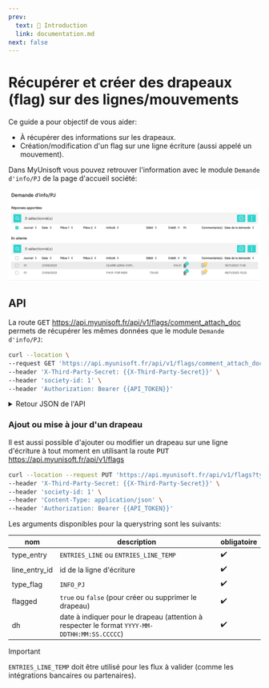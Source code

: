 ```yaml
---
prev:
  text: 🐤 Introduction
  link: documentation.md
next: false
---
```


# Récupérer et créer des drapeaux (flag) sur des lignes/mouvements

Ce guide a pour objectif de vous aider:

- À récupérer des informations sur les drapeaux.
- Création/modification d'un flag sur une ligne écriture (aussi appelé un mouvement).

Dans MyUnisoft vous pouvez retrouver l'information avec le module `Demande d'info/PJ` de la page d'accueil société:

![Aperçu de la demande d'info pièces jointes](../../../images/flags_infopj.PNG)

## API

La route <kbd>GET</kbd> <https://api.myunisoft.fr/api/v1/flags/comment_attach_doc> permets de récupérer les mêmes données que le module `Demande d'info/PJ`:

```bash
curl --location \
--request GET 'https://api.myunisoft.fr/api/v1/flags/comment_attach_doc' \
--header 'X-Third-Party-Secret: {{X-Third-Party-Secret}}' \
--header 'society-id: 1' \
--header 'Authorization: Bearer {{API_TOKEN}}'
```

<details class="details custom-block">
  <summary markdown="span">Retour JSON de l'API</summary>

```json
{
  "response_list": [],
  "waiting_list": [
    {
      "location_pj": "ENTRIES_LINE",
      "object_id_pj": 66462271,
      "location_comment": "ENTRIES",
      "object_id_comment": 19299950,
      "entry_id": 19299950,
      "entry_line_id": 66462271,
      "diary_id": 35898,
      "diary_code": "01",
      "diary_label": "JOURNAL D'ACHATS",
      "entry_date": "20230921",
      "date_piece": "20230921",
      "account_id": 4204363,
      "account_number": "401CLAIRELE",
      "piece": "",
      "piece_2": "",
      "label": "CLAIRE LEINA COMPANY",
      "debit": 0,
      "credit": 414.41,
      "demand_date": "2023-11-16T11:48:13.000",
      "comment_occ": 1,
      "comment_list": [
        {
          "comment_id": 198181,
          "date": "2023-09-21T10:42:59",
          "body": "Article & Description Quantity Price Amount house 10 Inside out Medium 10,90 21,80 2 Prints M SKU: APM83 Print 29,7X39,7cm Rock 3 11 4,00 12,00 Pins SKU: P03 Pinswith and cellobag card Medium 12 Wooden Magnetic 54,00 Hanger 6 9,00 Hangers SKU: WMHO2 setin box 13 Wooden Magnetio Hanger Large 40,80 3 13,60 Hangers WMH03 SKU: set in box Sub Total 345,34 VAT (20%) 69,07 \u20ac414,41 Total (-229,27 Payment Made Balance Due \u20ac385,14 Notes Thank the you for payment You just made our day. Payment options PayPal Payment term: NET 30 Account Claire eina Company name: EURO BANK: 10100826 1P02944 BIC PSSTFRPPMAR (\u20ac) I Banque postale IBAN : FR27 2004 1411 Transferwise GBP Code: Account number 10857935 (E) BANK: Sort 23-14-70- - USD ($) I BANK: Transferwise ACH ROUTING NUMBER: 026073150 ACCOUNT NUMBER: 8310006864 - - PAYPAL: contactallthewastosaa CLAIRE LEINA COMPANY-SAS\u00e0 variable Penalty L441-3 14%perr capital RCS d''Aix en Provence Late art. year - 18308025 SIRET 818308025 00035 TVA: FR 7281 Collection & admin fee 40\u20ac costs *ff this supply iszero-rate according tothe French VAT and youareVATT registeredin your country, Act subject to reverse charge OfVAT Exon\u00e9 262 ation TVA article ter Id code g\u00e9n\u00e9raldes imp\u00f4ts"
        }
      ],
      "pj_occ": 0,
      "pj_list": []
    }
  ]
}
```

> [!NOTE]
> Les propriétés response_list et waiting_list sont structurés de la même façon.

</details>

### Ajout ou mise à jour d'un drapeau

Il est aussi possible d'ajouter ou modifier un drapeau sur une ligne d'écriture à tout moment en utilisant la route <kbd>PUT</kbd> <https://api.myunisoft.fr/api/v1/flags>

```bash
curl --location --request PUT 'https://api.myunisoft.fr/api/v1/flags?type_entry=ENTRIES_LINE&line_entry_id=156009180&type_flag=INFO_PJ&flagged=true&dh=2021-01-01T22%3A00%3A00.45654' \
--header 'X-Third-Party-Secret: {{X-Third-Party-Secret}}' \
--header 'society-id: 1' \
--header 'Content-Type: application/json' \
--header 'Authorization: Bearer {{API_TOKEN}}'
```

Les arguments disponibles pour la querystring sont les suivants:

| nom | description | obligatoire |
| --- | --- | --- |
| type_entry | `ENTRIES_LINE` ou `ENTRIES_LINE_TEMP` | ✔️ |
| line_entry_id | id de la ligne d'écriture | ✔️ |
| type_flag | `INFO_PJ` | ✔️ |
| flagged | `true` ou `false` (pour créer ou supprimer le drapeau) | ✔️ |
| dh | date à indiquer pour le drapeau (attention à respecter le format `YYYY-MM-DDTHH:MM:SS.CCCCC`) | ✔️ |

> [!IMPORTANT]
> `ENTRIES_LINE_TEMP` doit être utilisé pour les flux à valider (comme les intégrations bancaires ou partenaires).
